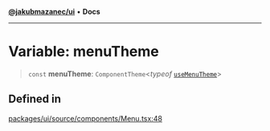 [**@jakubmazanec/ui**](../README.md) • **Docs**

---

# Variable: menuTheme

> `const` **menuTheme**: `ComponentTheme`\<_typeof_ [`useMenuTheme`](../functions/useMenuTheme.md)\>

## Defined in

[packages/ui/source/components/Menu.tsx:48](https://github.com/jakubmazanec/tools/blob/3137813ef46c72d3c081751f960a2aa2c61ad567/packages/ui/source/components/Menu.tsx#L48)
